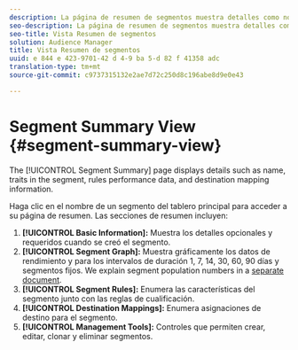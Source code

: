 ```yaml
---
description: La página de resumen de segmentos muestra detalles como nombre, características en el segmento, reglas, datos de rendimiento y información de asignación de destino.
seo-description: La página de resumen de segmentos muestra detalles como nombre, características en el segmento, reglas, datos de rendimiento y información de asignación de destino.
seo-title: Vista Resumen de segmentos
solution: Audience Manager
title: Vista Resumen de segmentos
uuid: e 844 e 423-9701-42 d 4-9 ba 5-d 82 f 41358 adc
translation-type: tm+mt
source-git-commit: c9737315132e2ae7d72c250d8c196abe8d9e0e43

---
```



# Segment Summary View {#segment-summary-view}

The [!UICONTROL Segment Summary] page displays details such as name, traits in the segment, rules performance data, and destination mapping information.

Haga clic en el nombre de un segmento del tablero principal para acceder a su página de resumen. Las secciones de resumen incluyen:

1. **[!UICONTROL Basic Information]:** Muestra los detalles opcionales y requeridos cuando se creó el segmento.
1. **[!UICONTROL Segment Graph]:** Muestra gráficamente los datos de rendimiento y para los intervalos de duración 1, 7, 14, 30, 60, 90 días y segmentos fijos. We explain segment population numbers in a [separate document](../../features/segments/segment-builder-data.md).
1. **[!UICONTROL Segment Rules]:** Enumera las características del segmento junto con las reglas de cualificación.
1. **[!UICONTROL Destination Mappings]:** Enumera asignaciones de destino para el segmento.
1. **[!UICONTROL Management Tools]:** Controles que permiten crear, editar, clonar y eliminar segmentos.